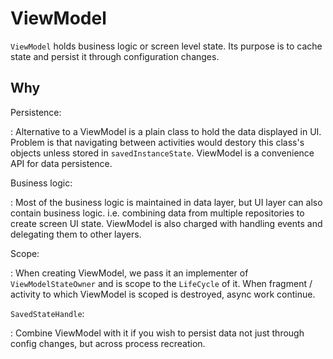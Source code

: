 # ViewModel

`ViewModel` holds business logic or screen level state. Its purpose is to cache state and persist it through configuration changes.

## Why

Persistence:

: Alternative to a ViewModel is a plain class to hold the data displayed in UI. Problem is that navigating between activities would destory this class's objects unless stored in `savedInstanceState`. ViewModel is a convenience API for data persistence.

Business logic:

: Most of the business logic is maintained in data layer, but UI layer can also contain business logic. i.e. combining data from multiple repositories to create screen UI state. ViewModel is also charged with handling events and delegating them to other layers.

Scope:

: When creating ViewModel, we pass it an implementer of `ViewModelStateOwner` and is scope to the `LifeCycle` of it. When fragment / activity to which ViewModel is scoped is destroyed, async work continue.

`SavedStateHandle`:

: Combine ViewModel with it if you wish to persist data not just through config changes, but across process recreation.
